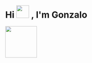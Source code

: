 <h1>Hi <img src="https://github.com/JayantGoel001/JayantGoel001/blob/master/GIF/Hi.gif" width="40px" /> , I'm Gonzalo</h1>


 <img src='https://raw.githubusercontent.com/ShahriarShafin/ShahriarShafin/main/Assets/handshake.gif' width="100px"> 
<!--


- 🔭 I’m currently working on ...
- 🌱 I’m currently learning ...
- 👯 I’m looking to collaborate on ...
- 🤔 I’m looking for help with ...
- 💬 Ask me about ...
- 📫 How to reach me: ...
- 😄 Pronouns: ...
- ⚡ Fun fact: ...
-->
